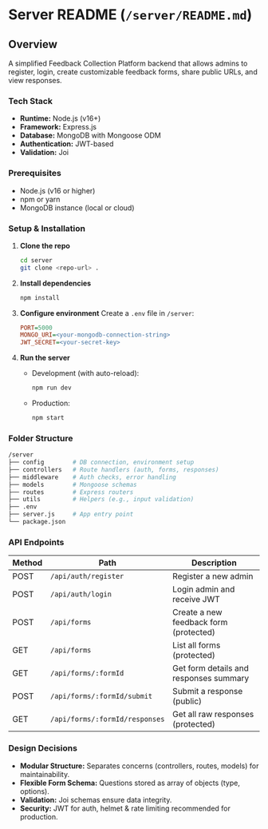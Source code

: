 # Server README (`/server/README.md`)

## Overview

A simplified Feedback Collection Platform backend that allows admins to register, login, create customizable feedback forms, share public URLs, and view responses.

### Tech Stack

- **Runtime:** Node.js (v16+)
- **Framework:** Express.js
- **Database:** MongoDB with Mongoose ODM
- **Authentication:** JWT-based
- **Validation:** Joi

### Prerequisites

- Node.js (v16 or higher)
- npm or yarn
- MongoDB instance (local or cloud)

### Setup & Installation

1. **Clone the repo**

   ```bash
   cd server
   git clone <repo-url> .
   ```

2. **Install dependencies**

   ```bash
   npm install
   ```

3. **Configure environment**
   Create a `.env` file in `/server`:

   ```ini
   PORT=5000
   MONGO_URI=<your-mongodb-connection-string>
   JWT_SECRET=<your-secret-key>
   ```

4. **Run the server**

   - Development (with auto-reload):

     ```bash
     npm run dev
     ```

   - Production:

     ```bash
     npm start
     ```

### Folder Structure

```bash
/server
├── config        # DB connection, environment setup
├── controllers   # Route handlers (auth, forms, responses)
├── middleware    # Auth checks, error handling
├── models        # Mongoose schemas
├── routes        # Express routers
├── utils         # Helpers (e.g., input validation)
├── .env
├── server.js     # App entry point
└── package.json
```

### API Endpoints

| Method | Path                           | Description                            |
| ------ | ------------------------------ | -------------------------------------- |
| POST   | `/api/auth/register`           | Register a new admin                   |
| POST   | `/api/auth/login`              | Login admin and receive JWT            |
| POST   | `/api/forms`                   | Create a new feedback form (protected) |
| GET    | `/api/forms`                   | List all forms (protected)             |
| GET    | `/api/forms/:formId`           | Get form details and responses summary |
| POST   | `/api/forms/:formId/submit`    | Submit a response (public)             |
| GET    | `/api/forms/:formId/responses` | Get all raw responses (protected)      |

### Design Decisions

- **Modular Structure:** Separates concerns (controllers, routes, models) for maintainability.
- **Flexible Form Schema:** Questions stored as array of objects (type, options).
- **Validation:** Joi schemas ensure data integrity.
- **Security:** JWT for auth, helmet & rate limiting recommended for production.
